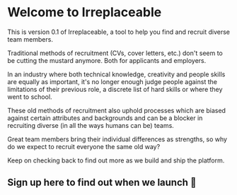 # Welcome to Irreplaceable

This is version 0.1 of Irreplaceable, a tool to help you find and recruit diverse team members. 

Traditional methods of recruitment (CVs, cover letters, etc.) don't seem to be cutting the mustard anymore. Both for applicants and employers. 

In an industry where both technical knowledge, creativity and people skills are equally as important, it's no longer enough judge people against the limitations of their previous role, a discrete list of hard skills or where they went to school.

These old methods of recruitment also uphold processes which are biased against certain attributes and backgrounds and can be a blocker in recruiting diverse (in all the ways humans can be) teams. 

Great team members bring their individual differences as strengths, so why do we expect to recruit everyone the same old way?

Keep on checking back to find out more as we build and ship the platform. 

## Sign up here to find out when we launch 🚀

